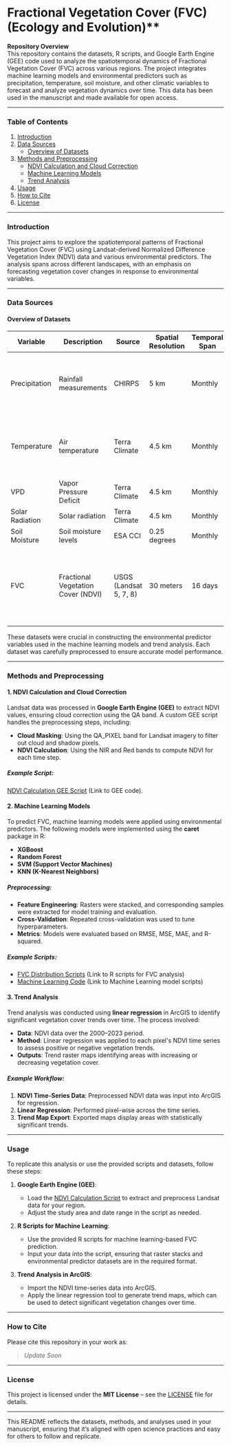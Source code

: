 # Fractional Vegetation Cover (FVC) (Ecology and Evolution)**

**Repository Overview**  
This repository contains the datasets, R scripts, and Google Earth Engine (GEE) code used to analyze the spatiotemporal dynamics of Fractional Vegetation Cover (FVC) across various regions. The project integrates machine learning models and environmental predictors such as precipitation, temperature, soil moisture, and other climatic variables to forecast and analyze vegetation dynamics over time. This data has been used in the manuscript and made available for open access.

---

### **Table of Contents**
1. [Introduction](#introduction)
2. [Data Sources](#data-sources)
   - [Overview of Datasets](#overview-of-datasets)
3. [Methods and Preprocessing](#methods-and-preprocessing)
   - [NDVI Calculation and Cloud Correction](#ndvi-calculation-and-cloud-correction)
   - [Machine Learning Models](#machine-learning-models)
   - [Trend Analysis](#trend-analysis)
4. [Usage](#usage)
5. [How to Cite](#how-to-cite)
6. [License](#license)

---

### **Introduction**
This project aims to explore the spatiotemporal patterns of Fractional Vegetation Cover (FVC) using Landsat-derived Normalized Difference Vegetation Index (NDVI) data and various environmental predictors. The analysis spans across different landscapes, with an emphasis on forecasting vegetation cover changes in response to environmental variables.

---

### **Data Sources**

#### Overview of Datasets

| Variable        | Description                       | Source             | Spatial Resolution | Temporal Span  | References |
|-----------------|-----------------------------------|--------------------|--------------------|----------------|------------|
| Precipitation   | Rainfall measurements             | CHIRPS             | 5 km               | Monthly        | de Sousa et al., 2020; Funk et al., 2015; Peterson et al., 2013 |
| Temperature     | Air temperature                   | Terra Climate      | 4.5 km             | Monthly        | Abatzoglou et al., 2018; Ruhoff et al., 2022; Xu et al., 2023   |
| VPD             | Vapor Pressure Deficit            | Terra Climate      | 4.5 km             | Monthly        | Various    |
| Solar Radiation | Solar radiation                   | Terra Climate      | 4.5 km             | Monthly        | Various    |
| Soil Moisture   | Soil moisture levels              | ESA CCI            | 0.25 degrees       | Monthly        | Various    |
| FVC             | Fractional Vegetation Cover (NDVI)| USGS (Landsat 5, 7, 8) | 30 meters          | 16 days        | Crawford et al., 2023; Loveland and Dwyer, 2012; Mehmood et al., 2024b |

These datasets were crucial in constructing the environmental predictor variables used in the machine learning models and trend analysis. Each dataset was carefully preprocessed to ensure accurate model performance.

---

### **Methods and Preprocessing**

#### 1. **NDVI Calculation and Cloud Correction**
Landsat data was processed in **Google Earth Engine (GEE)** to extract NDVI values, ensuring cloud correction using the QA band. A custom GEE script handles the preprocessing steps, including:
- **Cloud Masking**: Using the QA_PIXEL band for Landsat imagery to filter out cloud and shadow pixels.
- **NDVI Calculation**: Using the NIR and Red bands to compute NDVI for each time step.

##### Example Script: 
[NDVI Calculation GEE Script](#) (Link to GEE code).

#### 2. **Machine Learning Models**
To predict FVC, machine learning models were applied using environmental predictors. The following models were implemented using the **caret** package in R:
- **XGBoost**
- **Random Forest**
- **SVM (Support Vector Machines)**
- **KNN (K-Nearest Neighbors)**

##### Preprocessing:
- **Feature Engineering**: Rasters were stacked, and corresponding samples were extracted for model training and evaluation.
- **Cross-Validation**: Repeated cross-validation was used to tune hyperparameters.
- **Metrics**: Models were evaluated based on RMSE, MSE, MAE, and R-squared.

##### Example Scripts:
- [FVC Distribution Scripts](#) (Link to R scripts for FVC analysis)
- [Machine Learning Code](#) (Link to Machine Learning model scripts)

#### 3. **Trend Analysis**
Trend analysis was conducted using **linear regression** in ArcGIS to identify significant vegetation cover trends over time. The process involved:
- **Data**: NDVI data over the 2000–2023 period.
- **Method**: Linear regression was applied to each pixel's NDVI time series to assess positive or negative vegetation trends.
- **Outputs**: Trend raster maps identifying areas with increasing or decreasing vegetation cover.

##### Example Workflow:
1. **NDVI Time-Series Data**: Preprocessed NDVI data was input into ArcGIS for regression.
2. **Linear Regression**: Performed pixel-wise across the time series.
3. **Trend Map Export**: Exported maps display areas with statistically significant trends.

---

### **Usage**

To replicate this analysis or use the provided scripts and datasets, follow these steps:

1. **Google Earth Engine (GEE)**:  
   - Load the [NDVI Calculation Script](#) to extract and preprocess Landsat data for your region.
   - Adjust the study area and date range in the script as needed.

2. **R Scripts for Machine Learning**:  
   - Use the provided R scripts for machine learning-based FVC prediction.
   - Input your data into the script, ensuring that raster stacks and environmental predictor datasets are in the required format.

3. **Trend Analysis in ArcGIS**:  
   - Import the NDVI time-series data into ArcGIS.
   - Apply the linear regression tool to generate trend maps, which can be used to detect significant vegetation changes over time.

---

### **How to Cite**
Please cite this repository in your work as:

> *Update Soon*

---

### **License**
This project is licensed under the **MIT License** – see the [LICENSE](./LICENSE) file for details.

---

This README reflects the datasets, methods, and analyses used in your manuscript, ensuring that it’s aligned with open science practices and easy for others to follow and replicate.

